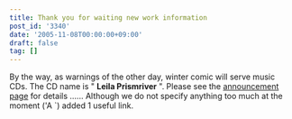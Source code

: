 ```yaml
---
title: Thank you for waiting new work information
post_id: '3340'
date: '2005-11-08T00:00:00+09:00'
draft: false
tag: []
---
```


By the way, as warnings of the other day, winter comic will serve music CDs. The CD name is " **Leila Prismriver** ". Please see the [announcement page](/!/leila/) for details ...... Although we do not specify anything too much at the moment ('A `) added 1 useful link.